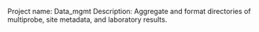Project name: Data_mgmt
Description: Aggregate and format directories of multiprobe, site metadata, and laboratory results.
